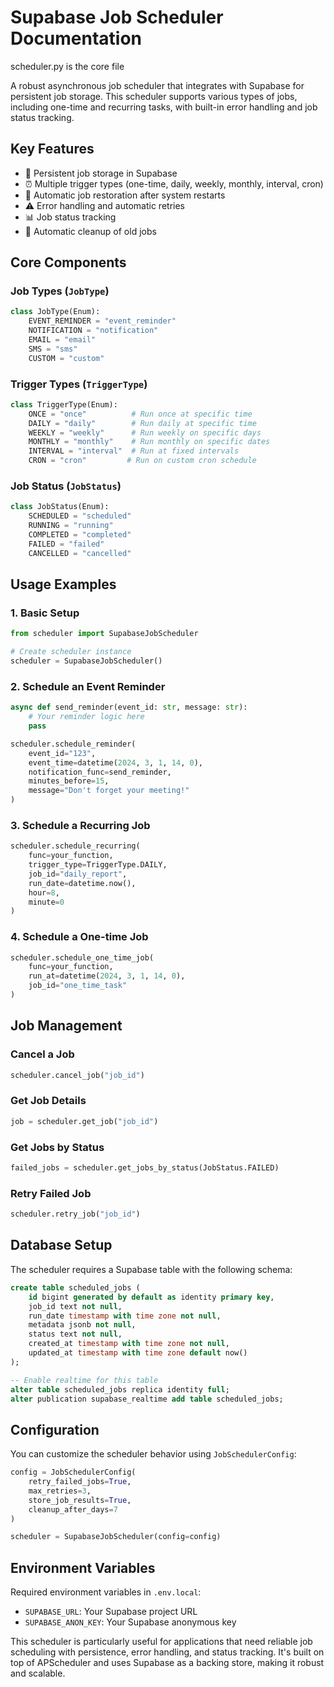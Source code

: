 # Supabase Job Scheduler Documentation
scheduler.py is the core file

A robust asynchronous job scheduler that integrates with Supabase for persistent job storage. This scheduler supports various types of jobs, including one-time and recurring tasks, with built-in error handling and job status tracking.

## Key Features

- 🔄 Persistent job storage in Supabase
- ⏰ Multiple trigger types (one-time, daily, weekly, monthly, interval, cron)
- 🔁 Automatic job restoration after system restarts
- ⚠️ Error handling and automatic retries
- 📊 Job status tracking
- 🧹 Automatic cleanup of old jobs

## Core Components

### Job Types (`JobType`)
```python
class JobType(Enum):
    EVENT_REMINDER = "event_reminder"
    NOTIFICATION = "notification"
    EMAIL = "email"
    SMS = "sms"
    CUSTOM = "custom"
```

### Trigger Types (`TriggerType`)
```python
class TriggerType(Enum):
    ONCE = "once"          # Run once at specific time
    DAILY = "daily"        # Run daily at specific time
    WEEKLY = "weekly"      # Run weekly on specific days
    MONTHLY = "monthly"    # Run monthly on specific dates
    INTERVAL = "interval"  # Run at fixed intervals
    CRON = "cron"         # Run on custom cron schedule
```

### Job Status (`JobStatus`)
```python
class JobStatus(Enum):
    SCHEDULED = "scheduled"
    RUNNING = "running"
    COMPLETED = "completed"
    FAILED = "failed"
    CANCELLED = "cancelled"
```

## Usage Examples

### 1. Basic Setup
```python
from scheduler import SupabaseJobScheduler

# Create scheduler instance
scheduler = SupabaseJobScheduler()
```

### 2. Schedule an Event Reminder
```python
async def send_reminder(event_id: str, message: str):
    # Your reminder logic here
    pass

scheduler.schedule_reminder(
    event_id="123",
    event_time=datetime(2024, 3, 1, 14, 0),
    notification_func=send_reminder,
    minutes_before=15,
    message="Don't forget your meeting!"
)
```

### 3. Schedule a Recurring Job
```python
scheduler.schedule_recurring(
    func=your_function,
    trigger_type=TriggerType.DAILY,
    job_id="daily_report",
    run_date=datetime.now(),
    hour=8,
    minute=0
)
```

### 4. Schedule a One-time Job
```python
scheduler.schedule_one_time_job(
    func=your_function,
    run_at=datetime(2024, 3, 1, 14, 0),
    job_id="one_time_task"
)
```

## Job Management

### Cancel a Job
```python
scheduler.cancel_job("job_id")
```

### Get Job Details
```python
job = scheduler.get_job("job_id")
```

### Get Jobs by Status
```python
failed_jobs = scheduler.get_jobs_by_status(JobStatus.FAILED)
```

### Retry Failed Job
```python
scheduler.retry_job("job_id")
```

## Database Setup

The scheduler requires a Supabase table with the following schema:

```sql
create table scheduled_jobs (
    id bigint generated by default as identity primary key,
    job_id text not null,
    run_date timestamp with time zone not null,
    metadata jsonb not null,
    status text not null,
    created_at timestamp with time zone not null,
    updated_at timestamp with time zone default now()
);

-- Enable realtime for this table
alter table scheduled_jobs replica identity full;
alter publication supabase_realtime add table scheduled_jobs;
```

## Configuration

You can customize the scheduler behavior using `JobSchedulerConfig`:

```python
config = JobSchedulerConfig(
    retry_failed_jobs=True,
    max_retries=3,
    store_job_results=True,
    cleanup_after_days=7
)

scheduler = SupabaseJobScheduler(config=config)
```

## Environment Variables

Required environment variables in `.env.local`:
- `SUPABASE_URL`: Your Supabase project URL
- `SUPABASE_ANON_KEY`: Your Supabase anonymous key

This scheduler is particularly useful for applications that need reliable job scheduling with persistence, error handling, and status tracking. It's built on top of APScheduler and uses Supabase as a backing store, making it robust and scalable.